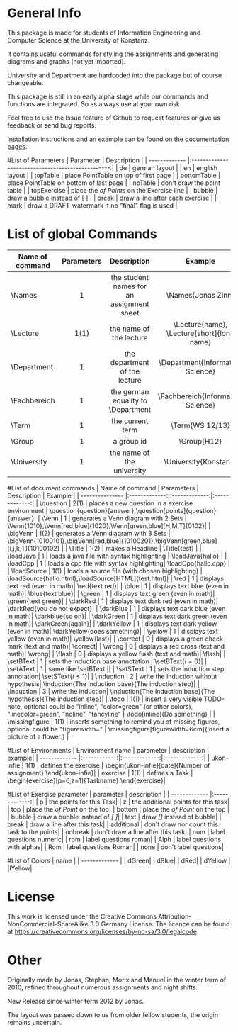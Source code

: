 # General Info

This package is made for students of Information Engineering and Computer
Science at the University of Konstanz.

It contains useful commands for styling the assignments and generating
diagrams and graphs (not yet imported).

University and Department are hardcoded into the package but of course
changeable.

This package is still in an early alpha stage while our commands and functions
are integrated. So as always use at your own risk.

Feel free to use the Issue feature of Github to request features or give us
feedback or send bug reports.

Installation instructions and an example can be found on the [documentation pages](http://zinnjonas.github.com/ukon-infie/).

#List of Parameters
| Parameter     | Description                                       |
| ------------- |:-------------------------------------------------:|
| de            | german layout                                     |
| en            | english layout                                    |
| topTable      | place PointTable on top of first page             |
| bottomTable   | place PointTable on bottom of last page           |
| noTable       | don't draw the point table                        |
| topExercise   | place the *of Points* on the Exercise line        |
| bubble        | draw a bubble instead of [ ]                      |
| break         | draw a line after each exercise                   |
| mark          | draw a DRAFT-watermark if no "final" flag is used |

# List of global Commands
| Name of command | Parameters    | Description   | Example       |
| --------------- |:-------------:|:-------------:|:-------------:|
| \Names          | 1             | the student names for an assignment sheet| \Names{Jonas Zinn}|
| \Lecture        | 1(1)          | the name of the lecture | \Lecture{name}, \Lecture[short]{long name}|
| \Department     | 1             | the department of the lecture | \Department{Information Science} |
| \Fachbereich    |1              | the german equality to \Department| \Fachbereich{Information Science}|
| \Term           | 1             | the current term | \Term{WS 12/13}|
| \Group          | 1             | a group id  | \Group{H12} |
| \University     | 1             | the name of the university | \University{Konstanz}|

#List of document commands
| Name of command | Parameters    | Description   | Example       |
| --------------- |:-------------:|:-------------:|:-------------:|
| \question       | 2(1)          | places a new question in a exercise environment | \question{question}{answer},\question[points]{question}{answer}|
| \Venn           | 1             | generates a Venn diagram with 2 Sets | \Venn{1010},\Venn[red,blue]{1020},\Venn[green,blue][H,M,T]{0102}|
| \bigVenn        | 1(2)          | generates a Venn diagram with 3 Sets | \bigVenn{10100101},\bigVenn[red,blue]{10100201},\bigVenn[green,blue][i,j,k,T]{10100102} |
| \Title          | 1(2)          | makes a Headline | \Title{test} |
| \loadJava       | 1             | loads a java file with syntax highlighting | \loadJava{hallo} |
| \loadCpp        | 1             | loads a cpp file with syntax highlighting| \loadCpp{hallo.cpp}  |
| \loadSource     | 1(1)          | loads a source file (with chosen highlighting) | \loadSource{hallo.html},\loadSource[HTML]{test.html}|
| \red            | 1             | displays text red (even in math)| \red{text red}|
| \blue           | 1             | displays text blue (even in math)| \blue{text blue}|
| \green          | 1             | displays text green (even in math)| \green{text green}|
| \darkRed        | 1             | displays text dark red (even in math)| \darkRed{you do not expect}|
| \darkBlue       | 1             | displays text dark blue (even in math)| \darkblue{so on}|
| \darkGreen      | 1             | displays text dark green (even in math)| \darkGreen{again}|
| \darkYellow     | 1             | displays text dark yellow (even in math)| \darkYellow{does something}|
| \yellow         | 1             | displays text yellow (even in math)| \yellow{last}|
| \correct        | 0             | displays a green check mark (text and math)| \correct|
| \wrong          | 0             | displays a red cross (text and math)| \wrong|
| \flash          | 0             | displays a yellow flash (text and math)| \flash|
| \setBText       | 1             | sets the induction base annotation | \setBText{$i = 0$}|
| \setAText       | 1             | same like \setBText ||
| \setSText       | 1             | sets the induction step annotation| \setSText{$i \leq 1$}|
| \induction      | 2             | write the induction without hypothesis| \induction{The Induction base}{The induction step}|
| \Induction      | 3             | write the induction| \induction{The Induction base}{The hypothesis}{The induction step}|
| \todo           | 1(1)          | insert a very visible TODO-note, optional could be "inline", "color=green" (or other colors), "linecolor=green", "noline", "fancyline" | \todo[inline]{Do something} |
| \missingfigure  | 1(1)          | inserts something to remind you of missing figures, optional could be "figurewidth=" | \missingfigure[figurewidth=6cm]{Insert a picture of a flower.} |

#List of Environments
| Environment name | parameter | description | example|
| ------------- |:------------:|:-------------:|:-------------:|
| ukon-infie | 1(1)            | defines the exercise | \begin{ukon-infie}[date]{Number of assignment} \end{ukon-infie}|
| exercise | 1(1)              | defines a Task       | \begin{exercise}[p=6,z=1]{Taskname} \end{exercise}|

#List of Exercise parameter
| parameter | description |
| ------------- |:-------------:|
| p | the points for this Task|
| z | the additional points for this task|
| top | place the *of Point* on the top|
| bottom | place the *of Point* on the top |
| bubble | draw a bubble instead of *[ ]*|
| text | draw *[]* instead of bubble|
| break | draw a line after this task|
| additional | don't draw nor count this task to the points|
| nobreak | don't draw a line after this task|
| num | label questions numeric|
| rom | label questions roman|
| Alph | label  questions with alphas|
| Rom | label questions Roman|
| none | don't label questions|

#List of Colors
| name |
| ------------- |
| dGreen|
| dBlue|
| dRed|
| dYellow |
|lYellow|

# License

This work is licensed under the Creative Commons
Attribution-NonCommercial-ShareAlike 3.0 Germany License.
The licence can be found at https://creativecommons.org/licenses/by-nc-sa/3.0/legalcode

# Other

Originally made by Jonas, Stephan, Morix and Manuel in the winter term of
2010, refined throughout numerous assignments and night shifts.

New Release since winter term 2012 by Jonas.

The layout was passed down to us from older fellow students, the origin
remains uncertain.
